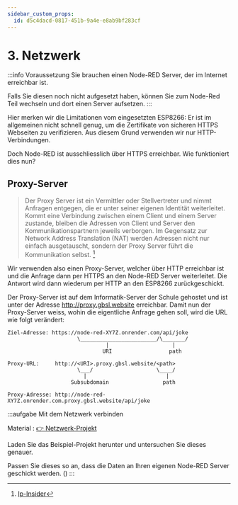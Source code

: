 ```yaml
---
sidebar_custom_props:
  id: d5c4dacd-0817-451b-9a4e-e8ab9bf283cf
---
```

# 3. Netzwerk

:::info Voraussetzung
Sie brauchen einen Node-RED Server, der im Internet erreichbar ist.

Falls Sie diesen noch nicht aufgesetzt haben, können Sie zum Node-Red Teil wechseln und dort einen Server aufsetzen.
:::


Hier merken wir die Limitationen vom eingesetzten ESP8266: Er ist im allgemeinen nicht schnell genug, um die Zertifikate von sicheren HTTPS Webseiten zu verifizieren. Aus diesem Grund verwenden wir nur HTTP-Verbindungen.

Doch Node-RED ist ausschliesslich über HTTPS erreichbar. Wie funktioniert dies nun?

## Proxy-Server
> Der Proxy Server ist ein Vermittler oder Stellvertreter und nimmt Anfragen entgegen, die er unter seiner eigenen Identität weiterleitet.
> Kommt eine Verbindung zwischen einem Client und einem Server zustande, bleiben die Adressen von Client und Server den Kommunikationspartnern jeweils verborgen. Im Gegensatz zur Network Address Translation (NAT) werden Adressen nicht nur einfach ausgetauscht, sondern der Proxy Server führt die Kommunikation selbst. [^1]

Wir verwenden also einen Proxy-Server, welcher über HTTP erreichbar ist und die Anfrage dann per HTTPS an den Node-RED Server weiterleitet. Die Antwort wird dann wiederum per HTTP an den ESP8266 zurückgeschickt.

Der Proxy-Server ist auf dem Informatik-Server der Schule gehostet und ist unter der Adresse http://proxy.gbsl.website erreichbar. Damit nun der Proxy-Server weiss, wohin die eigentliche Anfrage gehen soll, wird die URL wie folgt verändert:

```
Ziel-Adresse: https://node-red-XY7Z.onrender.com/api/joke
                      \________________________/\_______/
                               |                    |
                              URI                  path

Proxy-URL:     http://<URI>.proxy.gbsl.website/<path>
                      \___/                    \____/
                        |                         |
                    Subsubdomain                 path

Proxy-Adresse: http://node-red-XY7Z.onrender.com.proxy.gbsl.website/api/joke                              
```


 
:::aufgabe Mit dem Netzwerk verbinden

Material
: [👉 Netzwerk-Projekt](assets/network-assets.zip)

Laden Sie das Beispiel-Projekt herunter und untersuchen Sie dieses genauer.

Passen Sie dieses so an, dass die Daten an Ihren eigenen Node-RED Server geschickt werden. ()
::: 

[^1]: [Ip-Insider](https://www.ip-insider.de/was-ist-ein-proxy-server-a-665349/)